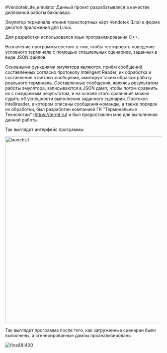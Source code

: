 #VendotekLite_emulator
Данный проект разрабатывался в качестве дипломной работы бакалавра.

Эмулятор терминала чтения транспортных карт Vendotek (Lite) в форме десктоп приложения для Linux.

Для разработки использовался язык программирования С++.

Назначение программы состоит в том, чтобы тестировать поведение условного терминала с помощью специальных сценариев, заданных в виде JSON файлов.

Основными функциями эмулятора являются, приём сообщений, составленных согласно протоколу Intelligent Reader, их обработка и составление ответных сообщений, имитируя таким образом работу реального терминала. Составленные сообщения, являясь результатом работы эмулятора, записываются в JSON дамп, чтобы потом сравнить их с ожидаемым результатом, и на основе этого сравнения можно судить об успешности выполнения заданного сценария.
Протокол Intellireader, в котором описаны сообщения-команды, а также порядок их обработки, был разработан компанией ГК "Терминальные Технологии" (https://termt.ru) и был предоставлен мне для выполнения данной работы.

Так выглядит интерфейс программы

<img src="https://github.com/user-attachments/assets/b5adb248-fc6c-4f76-bb10-47db28a12503" alt="launchUI" width="600" align="middle"/>

Так выглядит программа после того, как загруженные сценарии были выполнены, а сгенерированные дампы проанализированы

![finalUI|400](https://github.com/user-attachments/assets/8ce7e7f1-06e3-410f-921e-b6b7794095c8)
